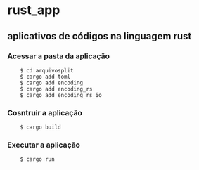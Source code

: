 # rust_app
## aplicativos de códigos na linguagem rust

### **Acessar a pasta da aplicação**
```
	$ cd arquivosplit
	$ cargo add toml
	$ cargo add encoding
	$ cargo add encoding_rs
	$ cargo add encoding_rs_io
```
### **Cosntruir a aplicação**
```
	$ cargo build
```
### **Executar a aplicação**
```
	$ cargo run
 ```